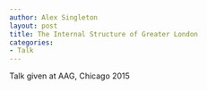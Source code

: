 ```yaml
---
author: Alex Singleton
layout: post
title: The Internal Structure of Greater London
categories:
- Talk
---
```

<script async class="speakerdeck-embed" data-id="4e13481e26b44f8ca366b73092729665" data-ratio="1.33333333333333" src="//speakerdeck.com/assets/embed.js"></script>


Talk given at AAG, Chicago 2015